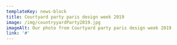 ```yaml
---
templateKey: news-block
title: Courtyard party paris design week 2019
image: /img/countryyardParty2019.jpg
imageAlt: Our photo from Courtyard party paris design week 2019
link: '#'
---
```


